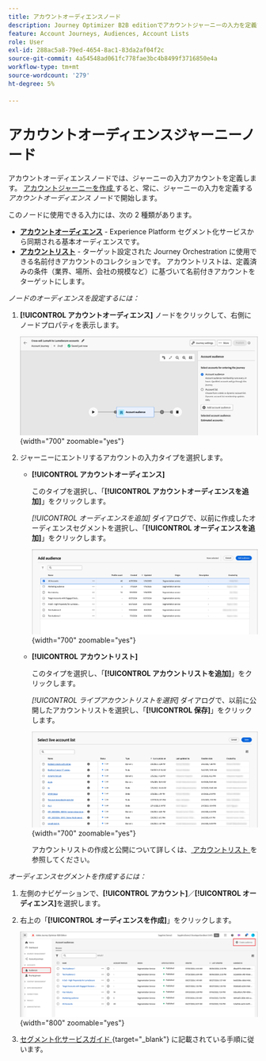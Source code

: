 ```yaml
---
title: アカウントオーディエンスノード
description: Journey Optimizer B2B editionでアカウントジャーニーの入力を定義するために使用できる、アカウントオーディエンスノードタイプについて説明します。
feature: Account Journeys, Audiences, Account Lists
role: User
exl-id: 288ac5a8-79ed-4654-8ac1-83da2af04f2c
source-git-commit: 4a54548ad061fc778fae3bc4b8499f3716850e4a
workflow-type: tm+mt
source-wordcount: '279'
ht-degree: 5%

---
```


# アカウントオーディエンスジャーニーノード

アカウントオーディエンスノードでは、ジャーニーの入力アカウントを定義します。 [ アカウントジャーニーを作成 ](./journey-overview.md#create-an-account-journey) すると、常に、ジャーニーの入力を定義する _アカウントオーディエンス_ ノードで開始します。

このノードに使用できる入力には、次の 2 種類があります。

* **[アカウントオーディエンス](../audiences/account-audience-overview.md)** - Experience Platform セグメント化サービスから同期される基本オーディエンスです。
* **[アカウントリスト](../accounts/account-lists.md)** - ターゲット設定された Journey Orchestration に使用できる名前付きアカウントのコレクションです。 アカウントリストは、定義済みの条件（業界、場所、会社の規模など）に基づいて名前付きアカウントをターゲットにします。

_ノードのオーディエンスを設定するには：_

1. **[!UICONTROL アカウントオーディエンス]** ノードをクリックして、右側にノードプロパティを表示します。

   ![ アカウントオーディエンスノード ](./assets/account-journey-account-audience-node.png){width="700" zoomable="yes"}

1. ジャーニーにエントリするアカウントの入力タイプを選択します。

   * **[!UICONTROL アカウントオーディエンス]**

     このタイプを選択し、「**[!UICONTROL アカウントオーディエンスを追加]**」をクリックします。

     _[!UICONTROL オーディエンスを追加]_ ダイアログで、以前に作成したオーディエンスセグメントを選択し、「**[!UICONTROL オーディエンスを追加]**」をクリックします。

     ![ ノードのオーディエンスセグメントの選択 ](./assets/node-audience-add-dialog.png){width="700" zoomable="yes"}

   * **[!UICONTROL アカウントリスト]**

     このタイプを選択し、「**[!UICONTROL アカウントリストを追加]**」をクリックします。

     _[!UICONTROL ライブアカウントリストを選択]_ ダイアログで、以前に公開したアカウントリストを選択し、「**[!UICONTROL 保存]**」をクリックします。

     ![ ノードのライブアカウントリストの選択 ](./assets/account-journey-account-audience-select-account-list.png){width="700" zoomable="yes"}

     アカウントリストの作成と公開について詳しくは、[ アカウントリスト ](../accounts/account-lists.md) を参照してください。

_オーディエンスセグメントを作成するには：_

1. 左側のナビゲーションで、**[!UICONTROL アカウント]**／**[!UICONTROL オーディエンス]**&#x200B;を選択します。

1. 右上の「**[!UICONTROL オーディエンスを作成]**」をクリックします。

   ![ オーディエンスセグメントの作成 ](./assets/audiences-list-create.png){width="800" zoomable="yes"}

1. [ セグメント化サービスガイド ](https://experienceleague.adobe.com/en/docs/experience-platform/segmentation/ui/account-audiences){target="_blank"} に記載されている手順に従います。
